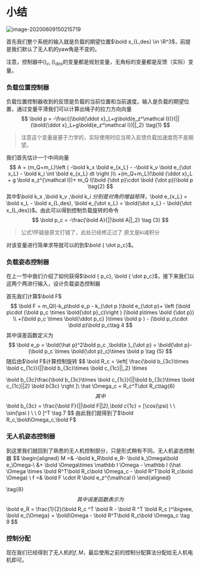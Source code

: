 # 小结

![image-20200609150215719](Aswithrope.assets/image-20200609150215719.png)

首先我们整个系统的输入就是负载的期望位置$\bold x_{L,des} \in \R^3$，前提是我们默认了无人机的yaw角是不变的。

注意，控制器中$()_c,()_{des}$的变量都是规划变量，无角标的变量都是反馈（实际）变量。

### 负载位置控制器

负载位置控制器收到的反馈是负载的当前位置和当前速度。输入是负载的期望位置，通过变量平滑我们可以计算出绳子的拉力方向向量
$$
\bold p = -\frac{(\bold{\ddot x}_L+g\bold{e_z^\mathcal I})}{||(\bold{\ddot x}_L+g\bold{e_z^\mathcal I})||_2} \tag{1}
$$

> 注意这个变量是基于力学的，实际使用时应当带入反馈负载加速度而不是期望。

我们首先估计一个中间向量
$$
A = (m_Q+m_L)\left ( 
-\bold k_x \bold e_{x_L} - -\bold k_v \bold e_{\dot x_L} -  \bold k_i \int \bold e_{x_L} dt
\right )\\
+(m_Q+m_L)(\bold {\ddot x}_L + g \bold e_z^{\mathcal I})+ m_Q l(\bold {\dot p}\cdot \bold {\dot p})\bold p \tag{2}
$$
其中$\bold k_x ,\bold k_v ,\bold k_i $分别是对角的增益矩阵，$\bold e_{x_L} = \bold x_L - \bold x_{L,des}, \bold e_{\dot x_L} = \bold{\dot x_L} - \bold{\dot x_{L,des}}$。由此可以得到控制负载旋转的命令
$$
\bold p_c = -\frac{\bold A}{||\bold A||_2} \tag {3}
$$

> 公式1怀疑是原文打错了，此处已经修正过了 原文是ki减积分

对该变量进行简单求导就可以的到$\bold { \dot p_c}$。

### 负载姿态控制器

在上一节中我们介绍了如何获得$\bold { p_c}, \bold { \dot p_c}$，接下来我们以这两个两进行输入，设计负载姿态控制器

首先我们计算$\bold F$
$$
\bold F = m_Ql(-k_p\bold e_p - k_{\dot p }\bold e_{\dot p}+ \left (\bold p\cdot (\bold p_c \times \bold{\dot p}_c)\right ) 
(\bold p\times \bold {\dot p}) \\
+(\bold p_c \times \bold{\ddot p_c} )\times \bold p ) - (\bold p_c\cdot \bold p)\bold p_c\tag 4
$$
其中误差函数定义为
$$
\bold e_p = \bold{\hat  p}^2\bold p_c ,\bold{e }_{\dot p} = \bold{\dot p}-(\bold p_c \times \bold{\dot p}_c)\times \bold p \tag {5}
$$
随后由$\bold F$计算控制旋转
$$
\bold R_c = \left[ 
\frac{\bold b_{3c}\times \bold c_{1c}}{||\bold b_{3c}\times \bold c_{1c}||_2} \times

\bold b_{3c}\frac{\bold b_{3c}\times \bold c_{1c}}{||\bold b_{3c}\times \bold c_{1c}||_2}
\bold b_{3c}
\right ]\\
\hat \Omega_c = R_c^T\dot R_c\tag{6}
$$
其中
$$
\bold b_{3c} = \frac{\bold F}{||\bold F||_2},\bold c_{1c} = [\cos(\psi) \ \ \sin(\psi ) \ \ 0 ]^T \tag 7
$$
由此我们就得到了$\bold R_c,\bold\Omega_c,\bold F$

### 无人机姿态控制器

到这里我们就回到了熟悉的无人机控制部分，只是形式稍有不同。无人机姿态控制器
$$
\begin{aligned}
M =& -\bold k_R\bold e_R- \bold k_\Omega\bold e_\Omega-\\
&+ \bold \Omega\times \mathbb I \Omega - \mathbb I (\hat \Omega \times \bold R^T\bold R_c\bold \Omega_c - \bold R^T\bold R_c\bold \Omega) 
\\
f =& \bold F \cdot R \bold e_z^{\mathcal I}
\end{aligned}


\tag{8}
$$
其中误差函数表示为
$$
\bold e_R = \frac{1}{2}(\bold R_c ^T \bold R - \bold R ^T \bold R_c )^\bigvee,
\bold e_{\Omega} = \bold\Omega - \bold R^T\bold R_c\bold \Omega_c \tag 9
$$


### 控制分配

现在我们已经得到了无人机的$f,M$，最后使用之前的控制分配算法分配给无人机电机即可。
